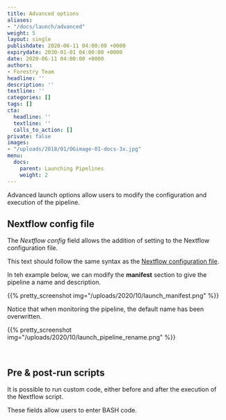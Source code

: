 ```yaml
---
title: Advanced options
aliases:
- "/docs/launch/advanced"
weight: 5
layout: single
publishdate: 2020-06-11 04:00:00 +0000
expirydate: 2030-01-01 04:00:00 +0000
date: 2020-06-11 04:00:00 +0000
authors:
- Forestry Team
headline: ''
description: ''
textline: ''
categories: []
tags: []
cta:
  headline: ''
  textline: ''
  calls_to_action: []
private: false
images:
- "/uploads/2018/01/OGimage-01-docs-3x.jpg"
menu:
  docs:
    parent: Launching Pipelines
    weight: 2
---
```

Advanced launch options allow users to modify the configuration and execution of the pipeline.


## Nextflow config file
The *Nextflow config* field allows the addition of setting to the Nextflow configuration file. 

This text should follow the same syntax as the [Nextflow configuration file](https://www.nextflow.io/docs/latest/config.html?highlight=profiles#config-syntax). 

In teh example below, we can modify the **manifest** section to give the pipeline a name and description.

{{% pretty_screenshot img="/uploads/2020/10/launch_manifest.png" %}}

Notice that when monitoring the pipeline, the default name has been overwritten.

{{% pretty_screenshot img="/uploads/2020/10/launch_pipeline_rename.png" %}}

<br>

## Pre & post-run scripts

It is possible to run custom code, either before and after the execution of the Nextflow script. 

These fields allow users to enter BASH code.